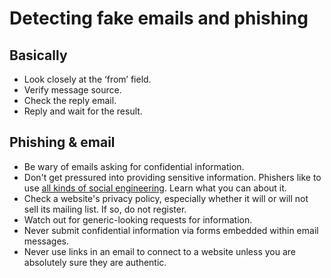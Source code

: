 # Detecting fake emails and phishing

## Basically

* Look closely at the ‘from’ field.
* Verify message source.
* Check the reply email.
* Reply and wait for the result.

## Phishing & email 

* Be wary of emails asking for confidential information.
* Don't get pressured into providing sensitive information. Phishers like to use [all kinds of social engineering](attack-trees:docs/social-engineering/README). Learn what you can about it.
* Check a website's privacy policy, especially whether it will or will not sell its mailing list. If so, do not register.
* Watch out for generic-looking requests for information.
* Never submit confidential information via forms embedded within email messages.
* Never use links in an email to connect to a website unless you are absolutely sure they are authentic.
